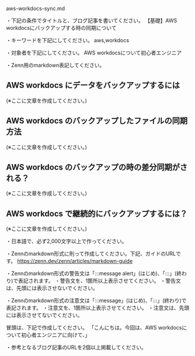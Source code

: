 aws-workdocs-sync.md

・下記の条件でタイトルと、ブログ記事を書いてください。
【基礎】AWS workdocsにバックアップする時の同期について

・キーワードを下記にしてください。
aws,workdocs
 
・対象者を下記にしてください。
        AWS workdocsについて初心者エンジニア

・Zenn用のmarkdown表記してください。



## AWS workdocs にデータをバックアップするには
(※ここに文章を作成してください。)

## AWS workdocs のバックアップしたファイルの同期方法
(※ここに文章を作成してください。)

## AWS workdocs のバックアップの時の差分同期がされる？
(※ここに文章を作成してください。)

## AWS workdocs で継続的にバックアップするには？
(※ここに文章を作成してください。)



・日本語で、必ず2,000文字以上で作ってください。


・Zennのmarkdown形式に則って作成してください。下記、ガイドのURLです。
https://zenn.dev/zenn/articles/markdown-guide

・Zennのmarkdown形式の警告文は「:::message alert」(はじめ)、「:::」(終わり)で表記されます。
・警告文を、1箇所以上表示させてください。
・警告文は、先頭には表示させないでください。

・Zennのmarkdown形式の注意文は「:::message」(はじめ)、「:::」(終わり)で表記されます。
・注意文を、1箇所以上表示させてください。
・注意文は、先頭には表示させてないでください。

冒頭は、下記で作成してください。
「こんにちは。今回は、AWS workdocsについて初心者エンジニアに向けて、」

・参考となるブログ記事のURLを2個以上掲載してください。

